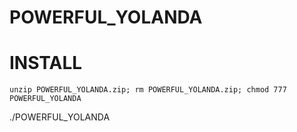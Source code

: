 # POWERFUL_YOLANDA

# INSTALL
```
unzip POWERFUL_YOLANDA.zip; rm POWERFUL_YOLANDA.zip; chmod 777 POWERFUL_YOLANDA
```
./POWERFUL_YOLANDA <target> <thread> <proxyfile>

